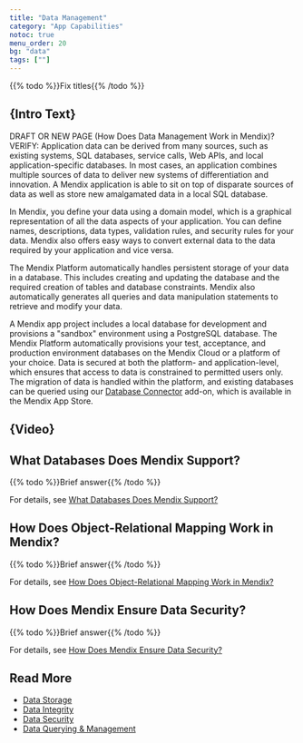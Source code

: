```yaml
---
title: "Data Management"
category: "App Capabilities"
notoc: true
menu_order: 20
bg: "data"
tags: [""]
---
```


{{% todo %}}Fix titles{{% /todo %}}

## {Intro Text}

DRAFT OR NEW PAGE (How Does Data Management Work in Mendix)? VERIFY: Application data can be derived from many sources, such as existing systems, SQL databases, service calls, Web APIs, and local application-specific databases. In most cases, an application combines multiple sources of data to deliver new systems of differentiation and innovation. A Mendix application is able to sit on top of disparate sources of data as well as store new amalgamated data in a local SQL database.

In Mendix, you define your data using a domain model, which is a graphical representation of all the data aspects of your application. You can define names, descriptions, data types, validation rules, and security rules for your data. Mendix also offers easy ways to convert external data to the data required by your application and vice versa.

The Mendix Platform automatically handles persistent storage of your data in a database. This includes creating and updating the database and the required creation of tables and database constraints. Mendix also automatically generates all queries and data manipulation statements to retrieve and modify your data.

A Mendix app project includes a local database for development and provisions a "sandbox" environment using a PostgreSQL database. The Mendix Platform automatically provisions your test, acceptance, and production environment databases on the Mendix Cloud or a platform of your choice. Data is secured at both the platform- and application-level, which ensures that access to data is constrained to permitted users only. The migration of data is handled within the platform, and existing databases can be queried using our [Database Connector](https://appstore.home.mendix.com/link/app/2888/) add-on, which is available in the Mendix App Store.

## {Video}

## What Databases Does Mendix Support?

{{% todo %}}Brief answer{{% /todo %}}

For details, see [What Databases Does Mendix Support?](data-storage#database-support)

## How Does Object-Relational Mapping Work in Mendix?

{{% todo %}}Brief answer{{% /todo %}}

For details, see [How Does Object-Relational Mapping Work in Mendix?](data-storage#object-relational-mapping)

## How Does Mendix Ensure Data Security?

{{% todo %}}Brief answer{{% /todo %}}

For details, see [How Does Mendix Ensure Data Security?](data-security#ensure-data-security)

## Read More

* [Data Storage](data-storage)
* [Data Integrity](data-integrity)
* [Data Security](data-security)
* [Data Querying & Management](querying-managing-data)
